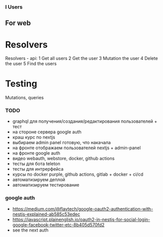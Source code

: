 ### I Users

## For web

# Resolvers

Resolvers - api:
1 Get all users
2 Get the user
3 Mutation the user
4 Delete the user
5 Find the users

# Testing

Mutations, queries

### TODO
- graphql для получения/создания/редактирования пользователей + тест
- на стороне сервера google auth
- краш курс по nextjs
- выбираем admin panel готовую, что накачала
- на фронте отображаем пользователей nextjs + admin-panel
- на фронте google auth
- видео webauth, webstore, docker, github actions
- тесты для бота teleton
- тесты для интрерфейса
- курсы по docker purple, github actions, gitlab + docker + ci/cd
- автоматизируем деплой
- автоматизируем тестирование

### google auth
- https://medium.com/@flavtech/google-oauth2-authentication-with-nestjs-explained-ab585c53edec
- https://javascript.plainenglish.io/oauth2-in-nestjs-for-social-login-google-facebook-twitter-etc-8b405d570fd2
- see the next auth 